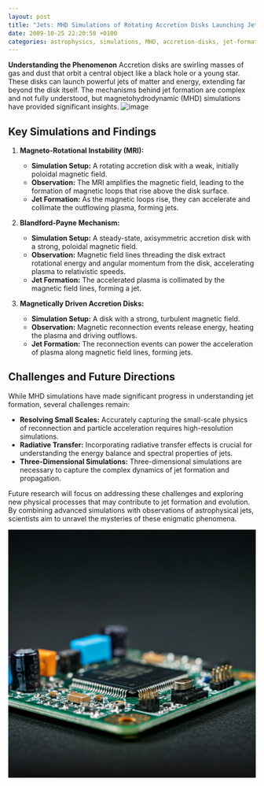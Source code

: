 ```yaml
---
layout: post
title: "Jets: MHD Simulations of Rotating Accretion Disks Launching Jets"
date: 2009-10-25 22:20:58 +0100
categories: astrophysics, simulations, MHD, accretion-disks, jet-formation
---
```


**Understanding the Phenomenon**
Accretion disks are swirling masses of gas and dust that orbit a central object like a black hole or a young star. These disks can launch powerful jets of matter and energy, extending far beyond the disk itself. The mechanisms behind jet formation are complex and not fully understood, but magnetohydrodynamic (MHD) simulations have provided significant insights.
![image](https://github.com/user-attachments/assets/09d2388c-bce4-4419-98c8-5502d132f065)

## Key Simulations and Findings

1. **Magneto-Rotational Instability (MRI):**

   - **Simulation Setup:** A rotating accretion disk with a weak, initially poloidal magnetic field.
   - **Observation:** The MRI amplifies the magnetic field, leading to the formation of magnetic loops that rise above the disk surface.
   - **Jet Formation:** As the magnetic loops rise, they can accelerate and collimate the outflowing plasma, forming jets.

2. **Blandford-Payne Mechanism:**

   - **Simulation Setup:** A steady-state, axisymmetric accretion disk with a strong, poloidal magnetic field.
   - **Observation:** Magnetic field lines threading the disk extract rotational energy and angular momentum from the disk, accelerating plasma to relativistic speeds.
   - **Jet Formation:** The accelerated plasma is collimated by the magnetic field lines, forming a jet.

3. **Magnetically Driven Accretion Disks:**
   - **Simulation Setup:** A disk with a strong, turbulent magnetic field.
   - **Observation:** Magnetic reconnection events release energy, heating the plasma and driving outflows.
   - **Jet Formation:** The reconnection events can power the acceleration of plasma along magnetic field lines, forming jets.

## Challenges and Future Directions

While MHD simulations have made significant progress in understanding jet formation, several challenges remain:

- **Resolving Small Scales:** Accurately capturing the small-scale physics of reconnection and particle acceleration requires high-resolution simulations.
- **Radiative Transfer:** Incorporating radiative transfer effects is crucial for understanding the energy balance and spectral properties of jets.
- **Three-Dimensional Simulations:** Three-dimensional simulations are necessary to capture the complex dynamics of jet formation and propagation.

Future research will focus on addressing these challenges and exploring new physical processes that may contribute to jet formation and evolution. By combining advanced simulations with observations of astrophysical jets, scientists aim to unravel the mysteries of these enigmatic phenomena.

![fpga](/images/fpga.png "FPGA")
